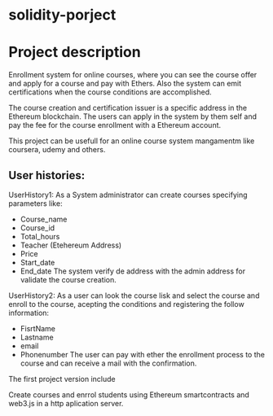 # solidity-porject

# Project description

Enrollment system for online courses, where you can see the course offer and apply for a course and pay with Ethers. Also the system can emit certifications when the course conditions are accomplished.

The course creation and certification issuer is a specific address in the Ethereum blockchain. The users can apply in the system by them self and pay the fee for the course enrollment with a Ethereum account. 

This project can be usefull for an online course system mangamentm like coursera, udemy and others.


## User histories:

UserHistory1:
As a System administrator can create courses specifying parameters like:
- Course_name
- Course_id
- Total_hours 
- Teacher (Etehereum Address)
- Price
- Start_date
- End_date
The system verify de address with the admin address for validate the course creation.


UserHistory2:
As a user can look the course lisk and select the course and enroll to the course, acepting the conditions and registering the follow information:
- FisrtName
- Lastname
- email
- Phonenumber
The user can pay with ether the enrollment process to the course and can receive a mail with the confirmation.

The first project version include

Create courses and enrrol students using Ethereum smartcontracts and web3.js in a http aplication server.
